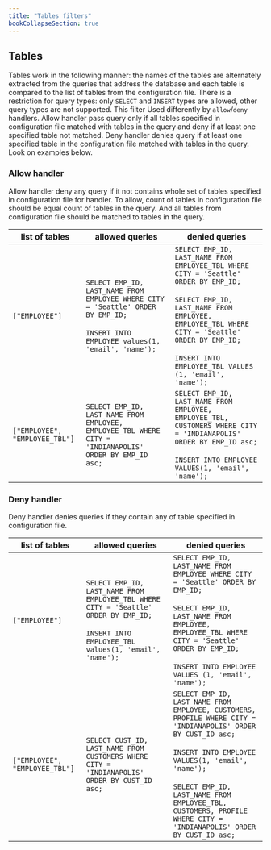 ```yaml
---
title: "Tables filters"
bookCollapseSection: true
---
```


## Tables

Tables work in the following manner: the names of the tables are alternately extracted from the queries that address the database and each table is compared to the list of tables from the configuration file.
There is a restriction for query types: only `SELECT` and `INSERT` types are allowed, other query types are not supported.
This filter Used differently by `allow`/`deny` handlers. Allow handler pass query only if all tables specified in configuration file matched with tables in the query and deny if at least one specified table not matched.
Deny handler denies query if at least one specified table in the configuration file matched with tables in the query. Look on examples below.

### Allow handler

Allow handler deny any query if it not contains whole set of tables specified in configuration file for handler. To allow, count of tables in configuration file should be equal count of tables in the query. And all tables from configuration file should be matched to tables in the query.

| list of tables | allowed queries | denied queries |
| ------- | ------- | ------- |
| `["EMPLOYEE"]` | `SELECT EMP_ID, LAST_NAME FROM EMPLOYEE WHERE CITY = 'Seattle' ORDER BY EMP_ID;`<br/><br/>`INSERT INTO EMPLOYEE values(1, 'email', 'name');` | `SELECT EMP_ID, LAST_NAME FROM EMPLOYEE_TBL WHERE CITY = 'Seattle' ORDER BY EMP_ID;`<br/><br/>`SELECT EMP_ID, LAST_NAME FROM EMPLOYEE, EMPLOYEE_TBL WHERE CITY = 'Seattle' ORDER BY EMP_ID;`<br/><br/>`INSERT INTO EMPLOYEE_TBL VALUES (1, 'email', 'name');`
| `["EMPLOYEE", "EMPLOYEE_TBL"]` | `SELECT EMP_ID, LAST_NAME FROM EMPLOYEE, EMPLOYEE_TBL WHERE CITY = 'INDIANAPOLIS' ORDER BY EMP_ID asc;` | `SELECT EMP_ID, LAST_NAME FROM EMPLOYEE, EMPLOYEE_TBL, CUSTOMERS WHERE CITY = 'INDIANAPOLIS' ORDER BY EMP_ID asc;`<br/><br/>`INSERT INTO EMPLOYEE VALUES(1, 'email', 'name');`

### Deny handler

Deny handler denies queries if they contain any of table specified in configuration file.

| list of tables | allowed queries | denied queries |
| ------- | ------- | ------- |
| `["EMPLOYEE"]` | `SELECT EMP_ID, LAST_NAME FROM EMPLOYEE_TBL WHERE CITY = 'Seattle' ORDER BY EMP_ID;`<br/><br/>`INSERT INTO EMPLOYEE_TBL values(1, 'email', 'name');` | `SELECT EMP_ID, LAST_NAME FROM EMPLOYEE WHERE CITY = 'Seattle' ORDER BY EMP_ID;`<br/><br/>`SELECT EMP_ID, LAST_NAME FROM EMPLOYEE, EMPLOYEE_TBL WHERE CITY = 'Seattle' ORDER BY EMP_ID;`<br/><br/>`INSERT INTO EMPLOYEE VALUES (1, 'email', 'name');`
| `["EMPLOYEE", "EMPLOYEE_TBL"]` | `SELECT CUST_ID, LAST_NAME FROM CUSTOMERS WHERE CITY = 'INDIANAPOLIS' ORDER BY CUST_ID asc;` | `SELECT EMP_ID, LAST_NAME FROM EMPLOYEE, CUSTOMERS, PROFILE WHERE CITY = 'INDIANAPOLIS' ORDER BY CUST_ID asc;`<br/><br/>`INSERT INTO EMPLOYEE VALUES(1, 'email', 'name');` <br/><br/>`SELECT EMP_ID, LAST_NAME FROM EMPLOYEE_TBL, CUSTOMERS, PROFILE WHERE CITY = 'INDIANAPOLIS' ORDER BY CUST_ID asc;`
